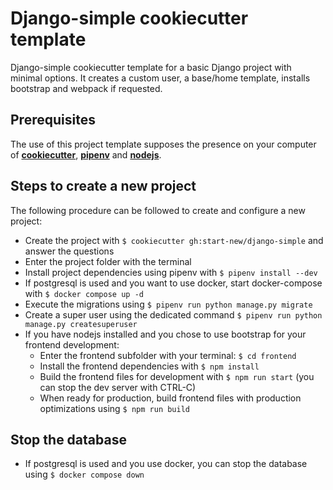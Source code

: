 # Django-simple cookiecutter template

Django-simple cookiecutter template for a basic Django project with minimal options. It creates
a custom user, a base/home template, installs bootstrap and webpack if requested. 

## Prerequisites

The use of this project template supposes the presence on your computer of **[cookiecutter](https://cookiecutter.readthedocs.io/en/latest/installation.html#install-cookiecutter)**, **[pipenv](https://packaging.python.org/en/latest/tutorials/managing-dependencies/#installing-pipenv)**
and **[nodejs](https://nodejs.org/en/download)**.

## Steps to create a new project

The following procedure can be followed to create and configure a new project:
- Create the project with `$ cookiecutter gh:start-new/django-simple` and answer the questions
- Enter the project folder with the terminal
- Install project dependencies using pipenv with `$ pipenv install --dev`
- If postgresql is used and you want to use docker, start docker-compose with `$ docker compose up -d`
- Execute the migrations using `$ pipenv run python manage.py migrate`
- Create a super user using the dedicated command `$ pipenv run python manage.py createsuperuser`
- If you have nodejs installed and you chose to use bootstrap for your frontend development:
    - Enter the frontend subfolder with your terminal: `$ cd frontend`
    - Install the frontend dependencies with `$ npm install`
    - Build the frontend files for development with `$ npm run start` (you can stop the dev server with CTRL-C)
    - When ready for production, build frontend files with production optimizations using `$ npm run build`

## Stop the database
- If postgresql is used and you use docker, you can stop the database using `$ docker compose down`
